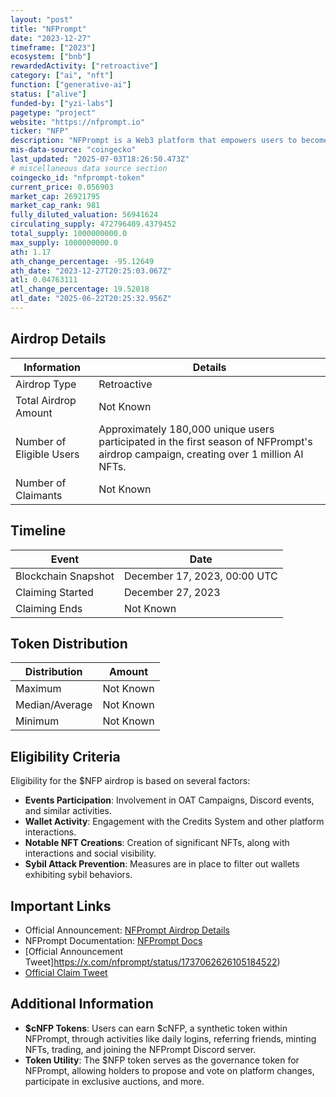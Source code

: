 ```yaml
---
layout: "post"
title: "NFPrompt"
date: "2023-12-27"
timeframe: ["2023"]
ecosystem: ["bnb"]
rewardedActivity: ["retroactive"]
category: ["ai", "nft"]
function: ["generative-ai"]
status: ["alive"]
funded-by: ["yzi-labs"]
pagetype: "project"
website: "https://nfprompt.io"
ticker: "NFP"
description: "NFPrompt is a Web3 platform that empowers users to become content creators by utilizing AI tools to generate and monetize AI-generated content (AIGC). "
mis-data-source: "coingecko"
last_updated: "2025-07-03T18:26:50.473Z"
# miscellaneous data source section
coingecko_id: "nfprompt-token"
current_price: 0.056903
market_cap: 26921795
market_cap_rank: 981
fully_diluted_valuation: 56941624
circulating_supply: 472796409.4379452
total_supply: 1000000000.0
max_supply: 1000000000.0
ath: 1.17
ath_change_percentage: -95.12649
ath_date: "2023-12-27T20:25:03.067Z"
atl: 0.04763111
atl_change_percentage: 19.52018
atl_date: "2025-06-22T20:25:32.956Z"
---
```


## Airdrop Details

| Information              | Details                                                                                                                                                  |
| ------------------------ | -------------------------------------------------------------------------------------------------------------------------------------------------------- |
| Airdrop Type             | Retroactive                                                                                                                                              |
| Total Airdrop Amount     | Not Known                                                                                                                                                |
| Number of Eligible Users | Approximately 180,000 unique users participated in the first season of NFPrompt's airdrop campaign, creating over 1 million AI NFTs.  |
| Number of Claimants      | Not Known                                                                                                                                                |

## Timeline

| Event               | Date                         |
| ------------------- | ---------------------------- |
| Blockchain Snapshot | December 17, 2023, 00:00 UTC |
| Claiming Started    | December 27, 2023             |
| Claiming Ends       | Not Known                    |

## Token Distribution

| Distribution   | Amount    |
| -------------- | --------- |
| Maximum        | Not Known |
| Median/Average | Not Known |
| Minimum        | Not Known |

## Eligibility Criteria

Eligibility for the $NFP airdrop is based on several factors:

- **Events Participation**: Involvement in OAT Campaigns, Discord events, and similar activities.
- **Wallet Activity**: Engagement with the Credits System and other platform interactions.
- **Notable NFT Creations**: Creation of significant NFTs, along with interactions and social visibility.
- **Sybil Attack Prevention**: Measures are in place to filter out wallets exhibiting sybil behaviors.

## Important Links

- Official Announcement: [NFPrompt Airdrop Details](https://docs.nfprompt.io/usdnfp-tokenomics-and-revenue-model/airdrop)
- NFPrompt Documentation: [NFPrompt Docs](https://docs.nfprompt.io/)
- [Official Announcement Tweet]https://x.com/nfprompt/status/1737062626105184522)
- [Official Claim Tweet](https://x.com/nfprompt/status/1739943009201148204)

## Additional Information

- **$cNFP Tokens**: Users can earn $cNFP, a synthetic token within NFPrompt, through activities like daily logins, referring friends, minting NFTs, trading, and joining the NFPrompt Discord server.
- **Token Utility**: The $NFP token serves as the governance token for NFPrompt, allowing holders to propose and vote on platform changes, participate in exclusive auctions, and more.